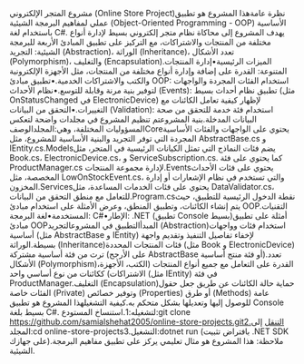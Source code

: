 مشروع المتجر الإلكتروني (Online Store Project)نظرة عامةهذا المشروع هو تطبيق عملي لمفاهيم البرمجة الشيئية (Object-Oriented Programming - OOP) الأساسية باستخدام لغة C#. يهدف المشروع إلى محاكاة نظام متجر إلكتروني بسيط لإدارة أنواع مختلفة من المنتجات والاشتراكات، مع التركيز على تطبيق المبادئ الأربعة للبرمجة الشيئية: التجريد (Abstraction)، الوراثة (Inheritance)، تعدد الأشكال (Polymorphism)، والتغليف (Encapsulation).الميزات الرئيسية•إدارة المنتجات المتنوعة: القدرة على إضافة وإدارة أنواع مختلفة من المنتجات، مثل الأجهزة الإلكترونية والكتب والاشتراكات الخدمية.•تطبيق مبادئ OOP: استخدام الفئات المجردة والواجهات لتوفير بنية مرنة وقابلة للتوسع.•نظام الأحداث (Events): تطبيق نظام أحداث بسيط (مثل OnStatusChanged في ElectronicDevice) لإظهار كيفية تعامل الكائنات مع التغييرات.•التحقق من البيانات (Validation): استخدام فئة خدمة للتحقق من صحة البيانات المدخلة.بنية المشروعتم تنظيم المشروع في مجلدات واضحة لتعكس المسؤوليات المختلفة، وهي:المجلدالوصفCoreيحتوي على الواجهات والفئات الأساسية المجردة التي توفر التجريد والبنية الأساسية للمشروع، مثل AbstractBase.cs و IEntity.cs.Modelsيضم فئات النماذج التي تمثل الكيانات الرئيسية في المتجر، مثل Book.cs، ElectronicDevice.cs، و ServiceSubscription.cs. كما يحتوي على فئة ProductManager.cs لإدارة مجموعة المنتجات.Eventsيحتوي على فئات الأحداث المخصصة، مثل LowOnStockEvent.cs، والتي تستخدم في نظام الإشعارات أو إدارة المخزون.Servicesيحتوي على فئات الخدمات المساعدة، مثل DataValidator.cs، للتعامل مع منطق التحقق من البيانات.Program.csنقطة الدخول الرئيسية للتطبيق، حيث يتم إنشاء الكائنات، وتطبيق المنطق، وعرض الأمثلة على استخدام مبادئ OOP.التقنيات المستخدمة•لغة البرمجة: C#•الإطار: .NET (تطبيق Console بسيط)أمثلة على تطبيق مبادئ OOPالمبدأالتطبيق في المشروعالتجريد (Abstraction)استخدام فئات وواجهات أساسية (مثل AbstractBase و IEntity) لإخفاء تفاصيل التنفيذ وتقديم واجهة بسيطة.الوراثة (Inheritance)فئات المنتجات المحددة (مثل Book و ElectronicDevice) ترث من فئة أساسية مشتركة (على الأرجح AbstractBase أو فئة منتج أساسية).تعدد الأشكال (Polymorphism)القدرة على التعامل مع جميع أنواع المنتجات (الكتب، الأجهزة، الاشتراكات) ككائنات من نوع أساسي واحد (مثل IEntity) في فئة ProductManager.التغليف (Encapsulation)حماية حالة الكائنات عن طريق جعل حقول الفئات خاصة (Private) وتوفير خصائص (Properties) أو طرق (Methods) عامة للوصول إليها وتعديلها بشكل متحكم به.كيفية التشغيلهذا المشروع هو تطبيق Console بسيط بلغة C#. لتشغيله:1.استنساخ المستودع:git clone https://github.com/samialshehat2005/online-store-projects.git2.التنقل إلى المجلد:cd online-store-projects3.التشغيل:dotnet run
(بافتراض تثبيت .NET SDK على جهازك).ملاحظة: هذا المشروع هو مثال تعليمي يركز على تطبيق مفاهيم البرمجة الشيئية.
